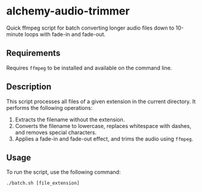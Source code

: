 # alchemy-audio-trimmer
Quick ffmpeg script for batch converting longer audio files down to 10-minute loops with fade-in and fade-out.

## Requirements
Requires `ffmpeg` to be installed and available on the command line.

## Description
This script processes all files of a given extension in the current directory. It performs the following operations:

1. Extracts the filename without the extension.
2. Converts the filename to lowercase, replaces whitespace with dashes, and removes special characters.
3. Applies a fade-in and fade-out effect, and trims the audio using `ffmpeg`.

## Usage

To run the script, use the following command:

```shell
./batch.sh [file_extension]
```
